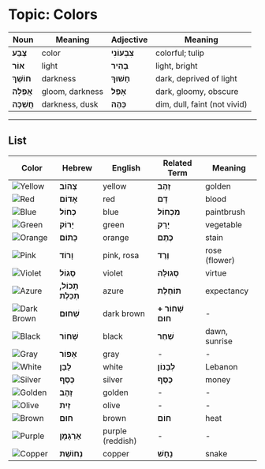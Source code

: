 # Topic: Colors

| **Noun**   | **Meaning**     | **Adjective**  | **Meaning**                  |
| ---------- | --------------- | -------------- | ---------------------------- |
| **צֶבַע**    | color           | **צִבְעוֹנִי**    | colorful; tulip              |
| **אוֹר**    | light           | **בָּהִיר**      | light, bright                |
| **חוֹשֶׁךְ**   | darkness        | **חָשׁוּךְ**      | dark, deprived of light      |
| **אֲפֵלָה**   | gloom, darkness | **אָפֵל**       | dark, gloomy, obscure        |
| **חֲשֵׁכָה**   | darkness, dusk  | **כֵּהֶה**       | dim, dull, faint (not vivid) |

---

## List

| Color | Hebrew | English | Related Term | Meaning |
|-------|--------|---------|--------------|---------|
| ![Yellow](https://placehold.co/15x15/eeee00/eeee00.png) | **צָהוֹב** | yellow | **זָהָב** | golden |
| ![Red](https://placehold.co/15x15/ff0000/ff0000.png) | **אָדוֹם** | red | **דָם** | blood |
| ![Blue](https://placehold.co/15x15/0000ee/0000ee.png) | **כְּחוֹל** | blue | **מִכְחוֹל** | paintbrush |
| ![Green](https://placehold.co/15x15/00ff00/00ff00.png) | **יָרוֹק** | green | **יָרָק** | vegetable |
| ![Orange](https://placehold.co/15x15/ffa500/ffa500.png) | **כָּתוֹם** | orange | **כֶּתֶם** | stain |
| ![Pink](https://placehold.co/15x15/ffc0cb/ffc0cb.png) | **וָרוֹד** | pink, rosa | **וֶרֶד** | rose (flower) |
| ![Violet](https://placehold.co/15x15/8a2be2/8a2be2.png) | **סָגוֹל** | violet | **סְגוּלָּה** | virtue |
| ![Azure](https://placehold.co/15x15/2282ff/2282ff.png) | **תָכוֹל, תְכֵלֶת** | azure | **תּוֹחֶלֶת** | expectancy |
| ![Dark Brown](https://placehold.co/15x15/8b4513/8b4513.png) | **שָׁחוּם** | dark brown | **שָׁחוֹר + חוּם** | - |
| ![Black](https://placehold.co/15x15/000000/000000.png) | **שָׁחוֹר** | black | **שַׁחַר** | dawn, sunrise |
| ![Gray](https://placehold.co/15x15/808080/808080.png) | **אָפוֹר** | gray | - | - |
| ![White](https://placehold.co/15x15/ffffff/ffffff.png) | **לָבָן** | white | **לְבָנוֹן** | Lebanon |
| ![Silver](https://placehold.co/15x15/c0c0c0/c0c0c0.png) | **כֶּסֶף** | silver | **כֶּסֶף** | money |
| ![Golden](https://placehold.co/15x15/ffd700/ffd700.png) | **זָהָב** | golden | - | - |
| ![Olive](https://placehold.co/15x15/808000/808000.png) | **זַיִת** | olive | - | - |
| ![Brown](https://placehold.co/15x15/a52a2a/a52a2a.png) | **חוּם** | brown | **חוֹם** | heat |
| ![Purple](https://placehold.co/15x15/800080/800080.png) | **אַרְגָּמָן** | purple (reddish) | - | - |
| ![Copper](https://placehold.co/15x15/cd7f32/cd7f32.png) | **נְחוֹשֶׁת** | copper | **נָחָשׁ** | snake |
